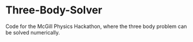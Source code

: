 # Three-Body-Solver
Code for the McGill Physics Hackathon, where the three body problem can be solved numerically. 
